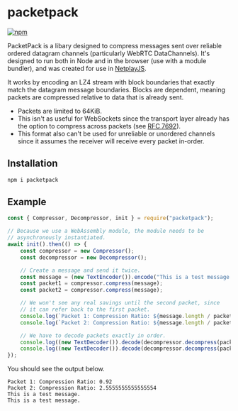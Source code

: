 # packetpack
[![npm](https://img.shields.io/npm/v/packetpack)](https://www.npmjs.com/package/packetpack)

PacketPack is a libary designed to compress messages sent over reliable ordered datagram channels (particularly WebRTC DataChannels). It's designed to run both in Node and in the browser (use with a module bundler), and was created for use in [NetplayJS](https://github.com/rameshvarun/netplayjs).

It works by encoding an LZ4 stream with block boundaries that exactly match the datagram message boundaries. Blocks are dependent, meaning packets are compressed relative to data that is already sent. 

- Packets are limited to 64KiB.
- This isn't as useful for WebSockets since the transport layer already has the option to compress across packets (see [RFC 7692](https://datatracker.ietf.org/doc/html/rfc7692#section-7.2.3.2)).
- This format also can't be used for unreliable or unordered channels since it assumes the receiver will receive every packet in-order.

## Installation

```bash
npm i packetpack
```

## Example

```typescript
const { Compressor, Decompressor, init } = require("packetpack");

// Because we use a WebAssembly module, the module needs to be
// asynchronously instantiated.
await init().then(() => {
    const compressor = new Compressor();
    const decompressor = new Decompressor();

    // Create a message and send it twice.
    const message = (new TextEncoder()).encode("This is a test message.");
    const packet1 = compressor.compress(message);
    const packet2 = compressor.compress(message);

    // We won't see any real savings until the second packet, since
    // it can refer back to the first packet.
    console.log(`Packet 1: Compression Ratio: ${message.length / packet1.length}`)
    console.log(`Packet 2: Compression Ratio: ${message.length / packet2.length}`)

    // We have to decode packets exactly in order.
    console.log((new TextDecoder()).decode(decompressor.decompress(packet1)));
    console.log((new TextDecoder()).decode(decompressor.decompress(packet2)));
});
```

You should see the output below.

```
Packet 1: Compression Ratio: 0.92
Packet 2: Compression Ratio: 2.5555555555555554
This is a test message.
This is a test message.
```
